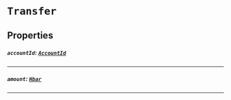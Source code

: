 # `Transfer`

## Properties

##### `accountId`: [`AccountId`](reference/cryptocurrency/AccountId.md)

---

##### `amount`: [`Hbar`](reference/Hbar.md)

---
